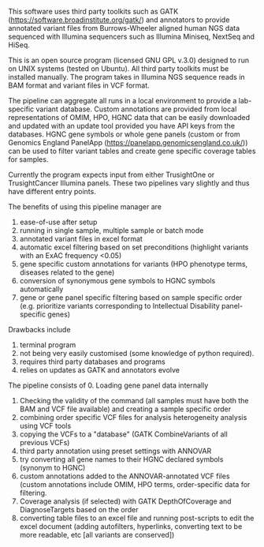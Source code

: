 This software uses third party toolkits such as GATK (https://software.broadinstitute.org/gatk/) and annotators to provide annotated variant files from Burrows-Wheeler aligned human NGS data sequenced with Illumina sequencers such as Illumina Miniseq, NextSeq and HiSeq.

This is an open source program (licensed GNU GPL v.3.0) designed to run on UNIX systems (tested on Ubuntu). All third party toolkits must be installed manually. The program takes in Illumina NGS sequence reads in BAM format and variant files in VCF format.

The pipeline can aggregate all runs in a local environment to provide a lab-specific variant database. Custom annotations are provided from local representations of OMIM, HPO, HGNC data that can be easily downloaded and updated with an update tool provided you have API keys from the databases. HGNC gene symbols or whole gene panels (custom or from Genomics England PanelApp (https://panelapp.genomicsengland.co.uk/)) can be used to filter variant tables and create gene specific coverage tables for samples.

Currently the program expects input from either TrusightOne or TrusightCancer Illumina panels. These two pipelines vary slightly and thus have different entry points.

The benefits of using this pipeline manager are
1. ease-of-use after setup
2. running in single sample, multiple sample or batch mode
3. annotated variant files in excel format
4. automatic excel filtering based on set preconditions (highlight variants with an ExAC frequency <0.05)
5. gene specific custom annotations for variants (HPO phenotype terms, diseases related to the gene)
6. conversion of synonymous gene symbols to HGNC symbols automatically
7. gene or gene panel specific filtering based on sample specific order (e.g. prioritize variants corresponding to Intellectual Disability panel-specific genes)

Drawbacks include
1. terminal program
2. not being very easily customised (some knowledge of python required).
3. requires third party databases and programs
4. relies on updates as GATK and annotators evolve

The pipeline consists of
0. Loading gene panel data internally
1. Checking the validity of the command (all samples must have both the BAM and VCF file available) and creating a sample specific order
2. combining order specific VCF files for analysis heterogeneity analysis using VCF tools
3. copying the VCFs to a "database" (GATK CombineVariants of all previous VCFs)
4. third party annotation using preset settings with ANNOVAR
5. try converting all gene names to their HGNC declared symbols (synonym to HGNC)
6. custom annotations added to the ANNOVAR-annotated VCF files (custom annotations include OMIM, HPO terms, order-specific data for filtering.
7. Coverage analysis (if selected) with GATK DepthOfCoverage and DiagnoseTargets based on the order
8. converting table files to an excel file and running post-scripts to edit the excel document (adding autofilters, hyperlinks, converting text to be more readable, etc [all variants are conserved])
